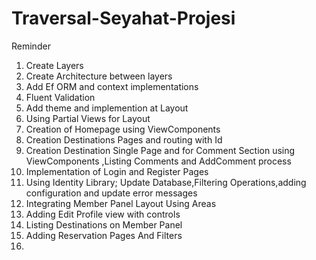 # Traversal-Seyahat-Projesi

Reminder

1. Create  Layers
2. Create Architecture between layers
3. Add Ef ORM and context implementations
4. Fluent Validation
5. Add theme and implemention at Layout
6. Using Partial Views for Layout
7. Creation of Homepage using ViewComponents
8. Creation Destinations Pages and routing with Id 
9. Creation Destination Single Page and for Comment Section using ViewComponents ,Listing Comments and AddComment process 
10. Implementation of Login and Register Pages
11. Using Identity Library; Update Database,Filtering Operations,adding configuration and update error messages 
12. Integrating Member Panel Layout Using Areas 
13. Adding Edit Profile view with controls
14. Listing Destinations on Member Panel
15. Adding Reservation Pages And Filters
16. 
